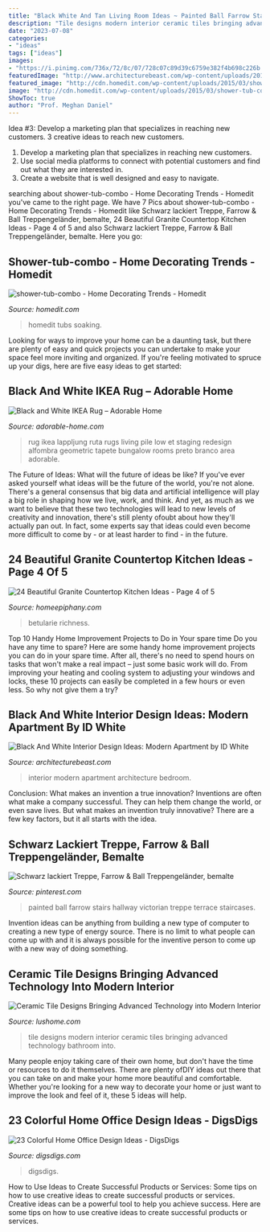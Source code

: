 ```yaml
---
title: "Black White And Tan Living Room Ideas ~ Painted Ball Farrow Stairs Hallway Victorian Treppe Terrace Staircases"
description: "Tile designs modern interior ceramic tiles bringing advanced technology bathroom into"
date: "2023-07-08"
categories:
- "ideas"
tags: ["ideas"]
images:
- "https://i.pinimg.com/736x/72/8c/07/728c07c89d39c6759e382f4b698c226b.jpg"
featuredImage: "http://www.architecturebeast.com/wp-content/uploads/2017/05/Black-And-White-Interior-Design-Ideas-Modern-Apartment-by-ID-White-on-Architecture-Beast-06-min.jpg"
featured_image: "http://cdn.homedit.com/wp-content/uploads/2015/03/shower-tub-combo-520x1024.jpg"
image: "http://cdn.homedit.com/wp-content/uploads/2015/03/shower-tub-combo-520x1024.jpg"
ShowToc: true
author: "Prof. Meghan Daniel"
---
```



Idea #3: Develop a marketing plan that specializes in reaching new customers.
3 creative ideas to reach new customers.
1. Develop a marketing plan that specializes in reaching new customers. 
2. Use social media platforms to connect with potential customers and find out what they are interested in. 
3. Create a website that is well designed and easy to navigate.

	

		
searching about shower-tub-combo - Home Decorating Trends - Homedit you've came to the right page. We have 7 Pics about shower-tub-combo - Home Decorating Trends - Homedit like Schwarz lackiert Treppe, Farrow &amp; Ball Treppengeländer, bemalte, 24 Beautiful Granite Countertop Kitchen Ideas - Page 4 of 5 and also Schwarz lackiert Treppe, Farrow &amp; Ball Treppengeländer, bemalte. Here you go:
		
    
## Shower-tub-combo - Home Decorating Trends - Homedit

<img loading=lazy src="http://cdn.homedit.com/wp-content/uploads/2015/03/shower-tub-combo-520x1024.jpg" onerror="this.onerror=null;this.src='https://tse3.mm.bing.net/th?id=OIP.zhi-B5VWcSl1Y5Pp65abkQHaOl&amp;pid=15.1';" alt="shower-tub-combo - Home Decorating Trends - Homedit">

_Source: homedit.com_

>homedit tubs soaking. 

	

Looking for ways to improve your home can be a daunting task, but there are plenty of easy and quick projects you can undertake to make your space feel more inviting and organized. If you're feeling motivated to spruce up your digs, here are five easy ideas to get started: 

    
## Black And White IKEA Rug – Adorable Home

<img loading=lazy src="https://adorable-home.com/wp-content/uploads/2014/03/Black-and-White-IKEA-Rug.jpg" onerror="this.onerror=null;this.src='https://tse3.mm.bing.net/th?id=OIP.MH4eQuks1jtrCAqCF02iKQHaLK&amp;pid=15.1';" alt="Black and White IKEA Rug – Adorable Home">

_Source: adorable-home.com_

>rug ikea lappljung ruta rugs living pile low et staging redesign alfombra geometric tapete bungalow rooms preto branco area adorable. 

	

The Future of Ideas: What will the future of ideas be like?
If you've ever asked yourself what ideas will be the future of the world, you're not alone. There's a general consensus that big data and artificial intelligence will play a big role in shaping how we live, work, and think. And yet, as much as we want to believe that these two technologies will lead to new levels of creativity and innovation, there's still plenty ofoubt about how they'll actually pan out. In fact, some experts say that ideas could even become more difficult to come by - or at least harder to find - in the future.

    
## 24 Beautiful Granite Countertop Kitchen Ideas - Page 4 Of 5

<img loading=lazy src="https://homeepiphany.com/wp-content/uploads/2016/06/24-Beautiful-Granite-Countertop-Kitchen-Ideas-18.jpg" onerror="this.onerror=null;this.src='https://tse2.mm.bing.net/th?id=OIP.mMfRYgIb7rROZAYSSRyiQQHaE7&amp;pid=15.1';" alt="24 Beautiful Granite Countertop Kitchen Ideas - Page 4 of 5">

_Source: homeepiphany.com_

>betularie richness. 

	

Top 10 Handy Home Improvement Projects to Do in Your spare time
Do you have any time to spare? Here are some handy home improvement projects you can do in your spare time. After all, there's no need to spend hours on tasks that won't make a real impact – just some basic work will do. From improving your heating and cooling system to adjusting your windows and locks, these 10 projects can easily be completed in a few hours or even less. So why not give them a try?

    
## Black And White Interior Design Ideas: Modern Apartment By ID White

<img loading=lazy src="http://www.architecturebeast.com/wp-content/uploads/2017/05/Black-And-White-Interior-Design-Ideas-Modern-Apartment-by-ID-White-on-Architecture-Beast-06-min.jpg" onerror="this.onerror=null;this.src='https://tse1.mm.bing.net/th?id=OIP.C9PXrtJ-UP20dtbsneqyBAHaJ3&amp;pid=15.1';" alt="Black And White Interior Design Ideas: Modern Apartment by ID White">

_Source: architecturebeast.com_

>interior modern apartment architecture bedroom. 

	

Conclusion: What makes an invention a true innovation?
Inventions are often what make a company successful. They can help them change the world, or even save lives. But what makes an invention truly innovative? There are a few key factors, but it all starts with the idea.

    
## Schwarz Lackiert Treppe, Farrow &amp; Ball Treppengeländer, Bemalte

<img loading=lazy src="https://i.pinimg.com/736x/72/8c/07/728c07c89d39c6759e382f4b698c226b.jpg" onerror="this.onerror=null;this.src='https://tse4.mm.bing.net/th?id=OIP.i-9z15ezBzS1mynbcEKiNwHaJ4&amp;pid=15.1';" alt="Schwarz lackiert Treppe, Farrow &amp; Ball Treppengeländer, bemalte">

_Source: pinterest.com_

>painted ball farrow stairs hallway victorian treppe terrace staircases. 

	

Invention ideas can be anything from building a new type of computer to creating a new type of energy source. There is no limit to what people can come up with and it is always possible for the inventive person to come up with a new way of doing something.

    
## Ceramic Tile Designs Bringing Advanced Technology Into Modern Interior

<img loading=lazy src="https://www.lushome.com/wp-content/uploads/2014/05/bathroom-tile-designs-modern-tiles-9.jpg" onerror="this.onerror=null;this.src='https://tse1.mm.bing.net/th?id=OIP.fIRyCe4bC-qT-BHQOde_iQHaHt&amp;pid=15.1';" alt="Ceramic Tile Designs Bringing Advanced Technology into Modern Interior">

_Source: lushome.com_

>tile designs modern interior ceramic tiles bringing advanced technology bathroom into. 

	

Many people enjoy taking care of their own home, but don't have the time or resources to do it themselves. There are plenty ofDIY ideas out there that you can take on and make your home more beautiful and comfortable. Whether you're looking for a new way to decorate your home or just want to improve the look and feel of it, these 5 ideas will help.

    
## 23 Colorful Home Office Design Ideas - DigsDigs

<img loading=lazy src="https://www.digsdigs.com/photos/rainbow-like-home-office.jpg" onerror="this.onerror=null;this.src='https://tse4.mm.bing.net/th?id=OIP.MyDeDvopU3a1KXJmQWQSkAAAAA&amp;pid=15.1';" alt="23 Colorful Home Office Design Ideas - DigsDigs">

_Source: digsdigs.com_

>digsdigs. 

	

How to Use Ideas to Create Successful Products or Services: Some tips on how to use creative ideas to create successful products or services.
Creative ideas can be a powerful tool to help you achieve success. Here are some tips on how to use creative ideas to create successful products or services.

